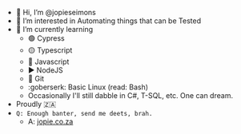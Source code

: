 - 👋 Hi, I’m @jopieseimons
- 👀 I’m interested in Automating things that can be Tested
- 🌱 I’m currently learning 
  - 🟢 Cypress 
  - 🟡 Typescript
  - 🔴 Javascript 
  - ▶️ NodeJS
  - 🔁 Git
  - :goberserk: Basic Linux (read: Bash)
  - Occasionally I'll still dabble in C#, T-SQL, etc. One can dream.
- Proudly 🇿🇦
- `Q: Enough banter, send me deets, brah.`
  - A: [jopie.co.za](https://www.jopie.co.za)

<!---
jopieseimons/jopieseimons is a ✨ special ✨ repository because its `README.md` (this file) appears on your GitHub profile.
You can click the Preview link to take a look at your changes.
--->
